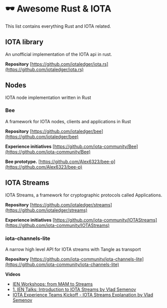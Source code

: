 
# 🕶 Awesome Rust & IOTA
This list contains everything Rust and IOTA related.

## IOTA library
An unofficial implementation of the IOTA api in rust.

**Repository** [https://github.com/iotaledger/iota.rs](https://github.com/iotaledger/iota.rs)

## Nodes
IOTA node implementation written in Rust
### Bee 
A framework for IOTA nodes, clients and applications in Rust

**Repository** [https://github.com/iotaledger/bee](https://github.com/iotaledger/bee)

**Experience initiatives**
[https://github.com/iota-community/Bee](https://github.com/iota-community/Bee)

**Bee prototype.**
[https://github.com/Alex6323/bee-p](https://github.com/Alex6323/bee-p)


## IOTA Streams
IOTA Streams, a framework for cryptographic protocols called Applications.

**Repository** [https://github.com/iotaledger/streams](https://github.com/iotaledger/streams)

**Experience initiatives**
[https://github.com/iota-community/IOTAStreams](https://github.com/iota-community/IOTAStreams)

### iota-channels-lite
A narrow high level API for IOTA streams with Tangle as transport

**Repository** [https://github.com/iota-community/iota-channels-lite](https://github.com/iota-community/iota-channels-lite)

**Videos**
- [IEN Workshops: from MAM to Streams](https://www.youtube.com/watch?v=EycFnTG748c)
- [1. IEN Talks: Introduction to IOTA Streams by Vlad Semenov](https://www.youtube.com/watch?v=jDCMuML1QBo)
- [IOTA Experience Teams Kickoff - IOTA Streams Explanation by Vlad Semenov](https://www.youtube.com/watch?v=WmmSS9Uet9w)